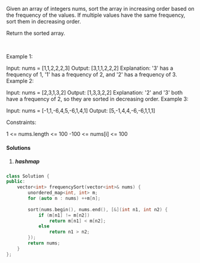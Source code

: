 Given an array of integers nums, sort the array in increasing order based on the frequency of the values. If multiple values have the same frequency, sort them in decreasing order.

Return the sorted array.

 

Example 1:

Input: nums = [1,1,2,2,2,3]
Output: [3,1,1,2,2,2]
Explanation: '3' has a frequency of 1, '1' has a frequency of 2, and '2' has a frequency of 3.
Example 2:

Input: nums = [2,3,1,3,2]
Output: [1,3,3,2,2]
Explanation: '2' and '3' both have a frequency of 2, so they are sorted in decreasing order.
Example 3:

Input: nums = [-1,1,-6,4,5,-6,1,4,1]
Output: [5,-1,4,4,-6,-6,1,1,1]
 

Constraints:

1 <= nums.length <= 100
-100 <= nums[i] <= 100


#### Solutions

1. ##### hashmap

```c++
class Solution {
public:
    vector<int> frequencySort(vector<int>& nums) {
        unordered_map<int, int> m;
        for (auto n : nums) ++m[n];
        
        sort(nums.begin(), nums.end(), [&](int n1, int n2) {
            if (m[n1] != m[n2])
                return m[n1] < m[n2];
            else
                return n1 > n2;
        });
        return nums;
    }
};
```